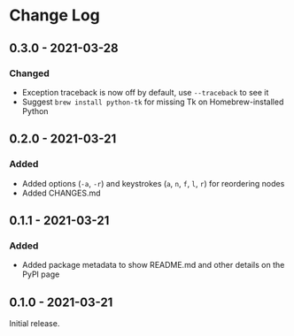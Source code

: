 # Change Log

## 0.3.0 - 2021-03-28

### Changed

* Exception traceback is now off by default, use `--traceback` to see it
* Suggest `brew install python-tk` for missing Tk on Homebrew-installed Python

## 0.2.0 - 2021-03-21

### Added

* Added options (`-a`, `-r`) and keystrokes (`a`, `n`, `f`, `l`, `r`) for reordering
  nodes
* Added CHANGES.md

## 0.1.1 - 2021-03-21

### Added

* Added package metadata to show README.md and other details on the PyPI page

## 0.1.0 - 2021-03-21

Initial release.
